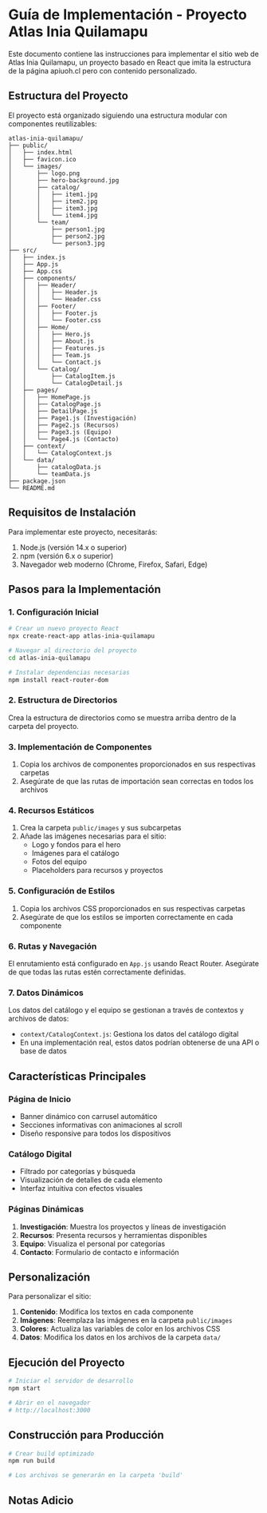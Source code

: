# Guía de Implementación - Proyecto Atlas Inia Quilamapu

Este documento contiene las instrucciones para implementar el sitio web de Atlas Inia Quilamapu, un proyecto basado en React que imita la estructura de la página apiuoh.cl pero con contenido personalizado.

## Estructura del Proyecto

El proyecto está organizado siguiendo una estructura modular con componentes reutilizables:

```
atlas-inia-quilamapu/
├── public/
│   ├── index.html
│   ├── favicon.ico
│   └── images/
│       ├── logo.png
│       ├── hero-background.jpg
│       ├── catalog/
│       │   ├── item1.jpg
│       │   ├── item2.jpg
│       │   ├── item3.jpg
│       │   └── item4.jpg
│       └── team/
│           ├── person1.jpg
│           ├── person2.jpg
│           └── person3.jpg
├── src/
│   ├── index.js
│   ├── App.js
│   ├── App.css
│   ├── components/
│   │   ├── Header/
│   │   │   ├── Header.js
│   │   │   └── Header.css
│   │   ├── Footer/
│   │   │   ├── Footer.js
│   │   │   └── Footer.css
│   │   ├── Home/
│   │   │   ├── Hero.js
│   │   │   ├── About.js
│   │   │   ├── Features.js
│   │   │   ├── Team.js
│   │   │   └── Contact.js
│   │   └── Catalog/
│   │       ├── CatalogItem.js
│   │       └── CatalogDetail.js
│   ├── pages/
│   │   ├── HomePage.js
│   │   ├── CatalogPage.js
│   │   ├── DetailPage.js
│   │   ├── Page1.js (Investigación)
│   │   ├── Page2.js (Recursos)
│   │   ├── Page3.js (Equipo)
│   │   └── Page4.js (Contacto)
│   ├── context/
│   │   └── CatalogContext.js
│   └── data/
│       ├── catalogData.js
│       └── teamData.js
├── package.json
└── README.md
```

## Requisitos de Instalación

Para implementar este proyecto, necesitarás:

1. Node.js (versión 14.x o superior)
2. npm (versión 6.x o superior)
3. Navegador web moderno (Chrome, Firefox, Safari, Edge)

## Pasos para la Implementación

### 1. Configuración Inicial

```bash
# Crear un nuevo proyecto React
npx create-react-app atlas-inia-quilamapu

# Navegar al directorio del proyecto
cd atlas-inia-quilamapu

# Instalar dependencias necesarias
npm install react-router-dom
```

### 2. Estructura de Directorios

Crea la estructura de directorios como se muestra arriba dentro de la carpeta del proyecto.

### 3. Implementación de Componentes

1. Copia los archivos de componentes proporcionados en sus respectivas carpetas
2. Asegúrate de que las rutas de importación sean correctas en todos los archivos

### 4. Recursos Estáticos

1. Crea la carpeta `public/images` y sus subcarpetas
2. Añade las imágenes necesarias para el sitio:
   - Logo y fondos para el hero
   - Imágenes para el catálogo
   - Fotos del equipo
   - Placeholders para recursos y proyectos

### 5. Configuración de Estilos

1. Copia los archivos CSS proporcionados en sus respectivas carpetas
2. Asegúrate de que los estilos se importen correctamente en cada componente

### 6. Rutas y Navegación

El enrutamiento está configurado en `App.js` usando React Router. Asegúrate de que todas las rutas estén correctamente definidas.

### 7. Datos Dinámicos

Los datos del catálogo y el equipo se gestionan a través de contextos y archivos de datos:

- `context/CatalogContext.js`: Gestiona los datos del catálogo digital
- En una implementación real, estos datos podrían obtenerse de una API o base de datos

## Características Principales

### Página de Inicio
- Banner dinámico con carrusel automático
- Secciones informativas con animaciones al scroll
- Diseño responsive para todos los dispositivos

### Catálogo Digital
- Filtrado por categorías y búsqueda
- Visualización de detalles de cada elemento
- Interfaz intuitiva con efectos visuales

### Páginas Dinámicas
1. **Investigación**: Muestra los proyectos y líneas de investigación
2. **Recursos**: Presenta recursos y herramientas disponibles
3. **Equipo**: Visualiza el personal por categorías
4. **Contacto**: Formulario de contacto e información

## Personalización

Para personalizar el sitio:

1. **Contenido**: Modifica los textos en cada componente
2. **Imágenes**: Reemplaza las imágenes en la carpeta `public/images`
3. **Colores**: Actualiza las variables de color en los archivos CSS
4. **Datos**: Modifica los datos en los archivos de la carpeta `data/`

## Ejecución del Proyecto

```bash
# Iniciar el servidor de desarrollo
npm start

# Abrir en el navegador
# http://localhost:3000
```

## Construcción para Producción

```bash
# Crear build optimizado
npm run build

# Los archivos se generarán en la carpeta 'build'
```

## Notas Adicio